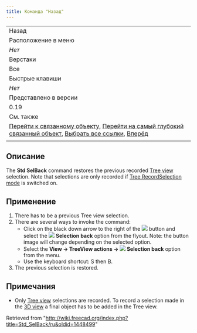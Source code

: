 ```yaml
---
title: Команда "Назад"
---
```

|  |
| --- |
| Назад |
| Расположение в меню |
| *Нет* |
| Верстаки |
| Все |
| Быстрые клавиши |
| *Нет* |
| Представлено в версии |
| 0.19 |
| См. также |
| [Перейти к связанному объекту](/Std_LinkSelectLinked/ru "Std LinkSelectLinked/ru"), [Перейти на самый глубокий связанный объект](/Std_LinkSelectLinkedFinal/ru "Std LinkSelectLinkedFinal/ru"), [Выбрать все ссылки](/Std_LinkSelectAllLinks/ru "Std LinkSelectAllLinks/ru"), [Вперёд](/Std_SelForward/ru "Std SelForward/ru") |
|  |

## Описание

The **Std SelBack** command restores the previous recorded [Tree view](/Tree_view "Tree view") selection. Note that selections are only recorded if [Tree RecordSelection mode](/Std_TreeRecordSelection "Std TreeRecordSelection") is switched on.

## Применение

1. There has to be a previous Tree view selection.
2. There are several ways to invoke the command:
   * Click on the black down arrow to the right of the ![](/images/Std_TreeSyncView.svg) button and select the **![](/images/Std_SelBack.svg) Selection back** option from the flyout. Note: the button image will change depending on the selected option.
   * Select the **View → TreeView actions → ![](/images/Std_SelBack.svg) Selection back** option from the menu.
   * Use the keyboard shortcut: S then B.
3. The previous selection is restored.

## Примечания

* Only [Tree view](/Tree_view "Tree view") selections are recorded. To record a selection made in the [3D view](/3D_view "3D view") a final object has to be added in the Tree view.

Retrieved from "<http://wiki.freecad.org/index.php?title=Std_SelBack/ru&oldid=1448499>"